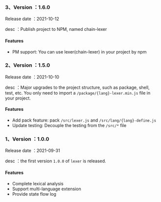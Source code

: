 ### 3、Version ：1.6.0
Release date ：2021-10-12

desc ：Publish project to NPM, named chain-lexer

#### Features
- PM support: You can use lexer(chain-lexer) in your project by npm

### 2、Version ：1.5.0
Release date ：2021-10-10

desc ：Major upgrades to the project structure, such as package, shell, test, etc. You only need to import a ```/package/{lang}-lexer.min.js``` file in your project.

#### Features
- Add pack feature: pack ```/src/lexer.js``` and ```/src/lang/{lang}-define.js```
- Update testing: Decouple the testing from the ```/src/*``` file

### 1、Version ：1.0.0
Release date ：2021-09-31

desc ：the first version ```1.0.0``` of ```lexer``` is released.

#### Features
- Complete lexical analysis
- Support multi-language extension
- Provide state flow log
